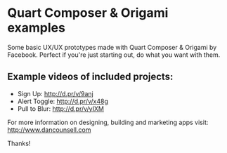 Quart Composer & Origami examples
===============================
Some basic UX/UX prototypes made with Quart Composer & Origami by Facebook. Perfect if you're just starting out, do what you want with them.

## Example videos of included projects:
- Sign Up: http://d.pr/v/9anj
- Alert Toggle: http://d.pr/v/x48g
- Pull to Blur: http://d.pr/v/yIXM

For more information on designing, building and marketing apps visit:
http://www.dancounsell.com

Thanks!
